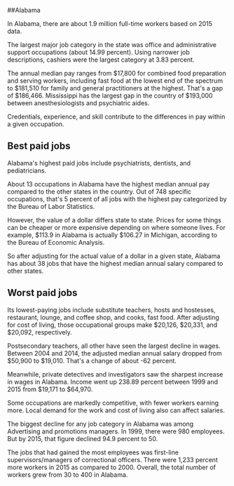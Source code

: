 

##Alabama

In Alabama, there are about 1.9 million full-time workers based on 2015 data.

The largest major job category in the state was <span class='occ_title_em'>office and administrative support occupations</span> (about 14.99 percent). Using narrower job descriptions, <span class='occ_title_em'>cashiers</span> were the largest category at 3.83 percent.
               
The annual median pay ranges from $17,800 for <span class='occ_title_em'>combined food preparation and serving workers, including fast food</span> at the lowest end of the spectrum to  $181,510 for <span class='occ_title_em'>family and general practitioners</span> at the highest. That's a gap of $186,466. Mississippi has the largest gap in the country of $193,000 between <span class='occ_title_em'>anesthesiologists and psychiatric aides</span>.
          
Credentials, experience, and skill contribute to the differences in pay within a given occupation.

## Best paid jobs
Alabama's highest paid jobs include <span class='occ_title_em'>psychiatrists, dentists</span>, and <span class='occ_title_em'>pediatricians</span>.
               
About 13 occupations in Alabama have the highest median annual pay compared to the other states in the country. Out of 748 specific occupations, that's 5 percent of all jobs with the highest pay categorized by the Bureau of Labor Statistics.
               
However, the value of a dollar differs state to state. Prices for some things can be cheaper or more expensive depending on where someone lives. For example, $113.9 in Alabama is actually $106.27 in Michigan, according to the Bureau of Economic Analysis.
               
So after adjusting for the actual value of a dollar in a given state, Alabama has about 38 jobs that have the highest median annual salary compared to other states.
               
## Worst paid jobs

Its lowest-paying jobs include <span class='occ_title_em'>substitute teachers</span>, <span class='occ_title_em'>hosts and hostesses, restaurant, lounge, and coffee shop</span>, and <span class='occ_title_em'>cooks, fast food</span>. After adjusting for cost of living, those occupational groups make $20,126,  $20,331, and  $20,092, respectively.
               
<span class='occ_title_em'>Postsecondary teachers, all other</span> have seen the largest decline in wages. Between 2004 and 2014, the adjusted median annual salary dropped from $50,900 to $19,010. That's a change of about -62 percent.
               
Meanwhile, <span class='occ_title_em'>private detectives and investigators</span> saw the sharpest increase in wages in Alabama. Income went up 238.89 percent between 1999 and 2015 from $19,171 to $64,970.

Some occupations are markedly competitive, with fewer workers earning more. Local demand for the work and cost of living also can affect salaries.

            
The biggest decline for any job category in Alabama was among <span class='occ_title_em'>Advertising and promotions managers</span>. In 1999, there were 980 employees. But by 2015, that figure declined 94.9 percent to 50. 
               
The jobs that had gained the most employees was first-line supervisors/managers of correctional officers. There were 1,233 percent more workers in 2015 as compared to 2000. Overall, the total number of workers grew from 30 to 400 in Alabama.
